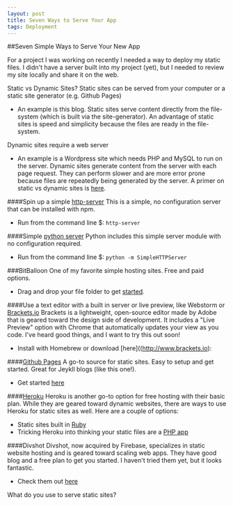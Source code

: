 ```yaml
---
layout: post
title: Seven Ways to Serve Your App
tags: Deployment
---
```


##Seven Simple Ways to Serve Your New App

For a project I was working on recently I needed a way to deploy my static files. I didn't have a server built into my project (yet), but I needed to review my site locally and share it on the web.

Static vs Dynamic Sites?
Static sites can be served from your computer or a static site generator (e.g. Github Pages)
* An example is this blog.
Static sites serve content directly from the file-system (which is built via the site-generator).
An advantage of static sites is speed and simplicity because the files are ready in the file-system.

Dynamic sites require a web server
* An example is a Wordpress site which needs PHP and MySQL to run on the server.
Dynamic sites generate content from the server with each page request.
They can perform slower and are more error prone because files are repeatedly being generated by the server.
A primer on static vs dynamic sites is [here](http://nilclass.com/courses/what-is-a-static-website/#29).


####Spin up a simple [http-server](https://github.com/indexzero/http-server)
This is a simple, no configuration server that can be installed with npm.
*  Run from the command line $: ````http-server````  

####Simple [python server](http://www.pythonforbeginners.com/modules-in-python/how-to-use-simplehttpserver/)
Python includes this simple server module with no configuration required.
* Run from the command line $: ````python -m SimpleHTTPServer````

###BitBalloon
One of my favorite simple hosting sites. Free and paid options.  
* Drag and drop your file folder to get [started](http://BitBalloon.com).

####Use a text editor with a built in server or live preview, like Webstorm or [Brackets.io](http://www.brackets.io)
Brackets is a lightweight, open-source editor made by Adobe that is geared toward the design side of development. It includes a "Live Preview" option with Chrome that automatically updates your view as you code. I've heard good things, and I want to try this out soon!
* Install with Homebrew or download [here]((http://www.brackets.io):

####[Github Pages](https://pages.github.com/)
A go-to source for static sites. Easy to setup and get started. Great for Jeykll blogs (like this one!).
* Get started [here](https://pages.github.com/)

####[Heroku](http://www.heroku.com/)
Heroku is another go-to option for free hosting with their basic plan. While they are geared toward  dynamic websites, there are ways to use Heroku for static sites as well.
Here are a couple of options:
* Static sites built in [Ruby](https://devcenter.heroku.com/articles/static-sites-ruby)
* Tricking Heroku into thinking your static files are a [PHP app](https://gist.github.com/wh1tney/2ad13aa5fbdd83f6a489)

####Divshot
Divshot, now acquired by Firebase, specializes in static website hosting and is geared toward scaling web apps. They have good blog and a free plan to get you started.
I haven't tried them yet, but it looks fantastic.
* Check them out [here](https://divshot.com/)

What do you use to serve static sites?
